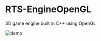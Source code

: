 # RTS-EngineOpenGL
3D game engine built in C++ using OpenGL

![demo](blob:https://giphy.com/86eec179-f56e-4bdf-b36f-98e2d11e782f)
